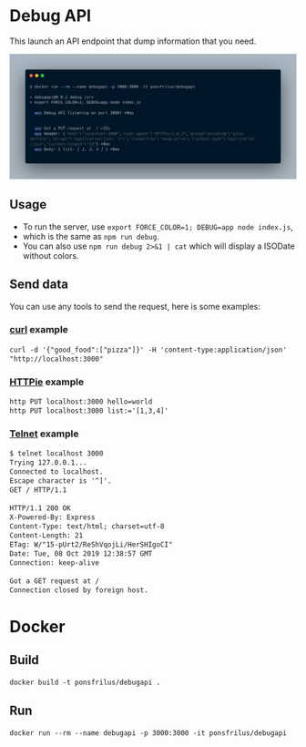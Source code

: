 # Debug API

This launch an API endpoint that dump information that you need.

![live screenshot](./live-screenshot.png)

## Usage

  * To run the server, use `export FORCE_COLOR=1; DEBUG=app node index.js`,
  * which is the same as `npm run debug`.
  * You can also use `npm run debug 2>&1 | cat` which will display a ISODate without colors.

## Send data

You can use any tools to send the request, here is some examples:

### [curl](https://curl.haxx.se/) example

```
curl -d '{"good_food":["pizza"]}' -H 'content-type:application/json' "http://localhost:3000"
```

### [HTTPie](https://httpie.org) example

```
http PUT localhost:3000 hello=world
http PUT localhost:3000 list:='[1,3,4]'
```

### [Telnet](https://en.wikipedia.org/wiki/Telnet) example

```
$ telnet localhost 3000
Trying 127.0.0.1...
Connected to localhost.
Escape character is '^]'.
GET / HTTP/1.1

HTTP/1.1 200 OK
X-Powered-By: Express
Content-Type: text/html; charset=utf-8
Content-Length: 21
ETag: W/"15-pUrt2/ReShVqojLi/HerSHIgoCI"
Date: Tue, 08 Oct 2019 12:38:57 GMT
Connection: keep-alive

Got a GET request at /
Connection closed by foreign host.
```

# Docker

## Build

`docker build -t ponsfrilus/debugapi .`

## Run

`docker run --rm --name debugapi -p 3000:3000 -it ponsfrilus/debugapi`
